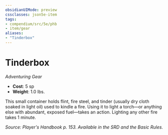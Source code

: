 ```yaml
---
obsidianUIMode: preview
cssclasses: json5e-item
tags:
- compendium/src/5e/phb
- item/gear
aliases: 
- "Tinderbox"
---
```

# Tinderbox
*Adventuring Gear*  

- **Cost**: 5 sp
- **Weight**: 1.0 lbs.

This small container holds flint, fire steel, and tinder (usually dry cloth soaked in light oil) used to kindle a fire. Using it to light a torch—or anything else with abundant, exposed fuel—takes an action. Lighting any other fire takes 1 minute.

*Source: Player's Handbook p. 153. Available in the SRD and the Basic Rules.*